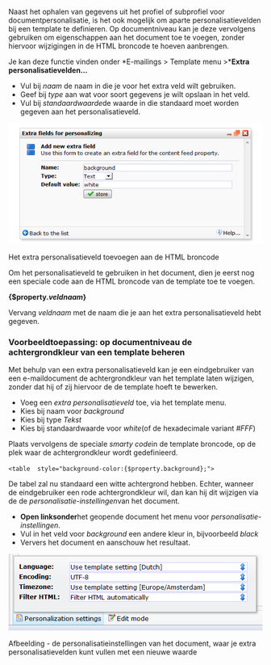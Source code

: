 Naast het ophalen van gegevens uit het profiel of subprofiel voor
documentpersonalisatie, is het ook mogelijk om aparte
personalisatievelden bij een template te definieren. Op documentniveau
kan je deze vervolgens gebruiken om eigenschappen aan het document toe
te voegen, zonder hiervoor wijzigingen in de HTML broncode te hoeven
aanbrengen.

Je kan deze functie vinden onder *E-mailings \> Template menu \>***Extra
personalisatievelden...**

-   Vul bij *naam* de naam in die je voor het extra veld wilt gebruiken.
-   Geef bij *type* aan wat voor soort gegevens je wilt opslaan in het
    veld.
-   Vul bij *standaardwaarde*de waarde in die standaard moet worden
    gegeven aan het personalisatieveld.

![add personalization fields](../images/extrapersonalizationfields.png)

Het extra personalisatieveld toevoegen aan de HTML broncode

Om het personalisatieveld te gebruiken in het document, dien je eerst
nog een speciale code aan de HTML broncode van de template toe te
voegen.

**{\$property.*veldnaam*}**

Vervang *veldnaam* met de naam die je aan het extra personalisatieveld
hebt gegeven.

### Voorbeeldtoepassing: op documentniveau de achtergrondkleur van een template beheren

Met behulp van een extra personalisatieveld kan je een eindgebruiker van
een e-maildocument de achtergrondkleur van het template laten wijzigen,
zonder dat hij of zij hiervoor de de template hoeft te bewerken.

-   Voeg een *extra personalisatieveld* toe, via het template menu.
-   Kies bij naam voor *background*
-   Kies bij type *Tekst*
-   Kies bij standaardwaarde voor *white*(of de hexadecimale variant
    *\#FFF*)

Plaats vervolgens de speciale *smarty code*in de template broncode, op
de plek waar de achtergrondkleur wordt gedefinieerd.

`<table  style="background-color:{$property.background};">`

De tabel zal nu standaard een witte achtergrond hebben. Echter, wanneer
de eindgebruiker een rode achtergrondkleur wil, dan kan hij dit wijzigen
via de de *personalisatie-instellingen*van het document.

-   **Open linksonder**het geopende document het menu voor
    *personalisatie-instellingen*.
-   Vul in het veld voor *background* een andere kleur in, bijvoorbeeld
    *black*
-   Ververs het document en aanschouw het resultaat.

![Personalization settings](../images/personalizationsettings.png)

Afbeelding - de personalisatieinstellingen van het document, waar je
extra personalisatievelden kunt vullen met een nieuwe waarde
